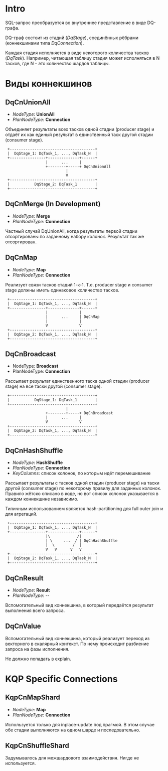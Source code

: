 # Intro 
SQL-запрос преобразуется во внутреннее представление в виде DQ-графа. 
 
DQ-граф состоит из стадий (_DqStage_), соединённых рёбрами (коннекшинами типа _DqConnection_). 
 
Каждая стадия исполняется в виде некоторого количества тасков (_DqTask_). Например, читающая таблицу стадия может 
исполняться в N тасков, где N - это количество шардов таблицы.
 
# Виды коннекшинов 
 
## DqCnUnionAll 
* _NodeType_: **UnionAll** 
* _PlanNodeType_: **Connection** 
 
Объединяет результаты всех тасков одной стадии (producer stage) и отдаёт их как единый результат в единственный таск 
другой стадии (consumer stage). 
``` 
 +--------------------------------------+ 
 |  DqStage_1: DqTask_1, ..., DqTask_N  | 
 +----------------+--------------+------+ 
                  |      ...     | 
                  +--------+-----+ DqCnUnionAll 
                           | 
                           V 
 +--------------------------------------+ 
 |           DqStage_2: DqTask_1        | 
 +--------------------------------------+ 
``` 
 
## DqCnMerge (In Development) 
* _NodeType_: **Merge** 
* _PlanNodeType_: **Connection** 
 
Частный случай DqUnionAll, когда результаты первой стадии отсортированы по заданному набору колонок. Результат так же 
отсортирован. 
 
 
## DqCnMap 
* _NodeType_: **Map** 
* _PlanNodeType_: **Connection** 
 
Реализует связи тасков стадий 1-к-1. Т.е. producer stage и consumer stage должны иметь одинаковое количество тасков. 
``` 
 +--------------------------------------+ 
 |  DqStage_1: DqTask_1, ..., DqTask_N  | 
 +----------------+--------------+------+ 
                  |              | 
                  |      ...     | DqCnMap 
                  |              | 
                  V              V 
 +--------------------------------------+ 
 |  DqStage_2: DqTask_1, ..., DqTask_N  | 
 +--------------------------------------+ 
``` 
 
## DqCnBroadcast 
* NodeType: **Broadcast** 
* PlanNodeType: **Connection** 
 
Рассылает результат единственного таска одной стадии (producer stage) на все таски другой (consumer stage). 
``` 
 +--------------------------------------+ 
 |           DqStage_1: DqTask_1        | 
 +-------------------------+------------+ 
                           | 
                  +--------+-----+ DqCnBroadcast 
                  |      ...     | 
                  V              V 
 +--------------------------------------+ 
 |  DqStage_2: DqTask_1, ..., DqTask_N  | 
 +--------------------------------------+ 
``` 
 
## DqCnHashShuffle 
* _NodeType_: **HashShuffle** 
* _PlanNodeType_: **Connection** 
* _KeyColumns_: список колонок, по которым идёт перемешивание
 
Рассылает результаты с тасков одной стадии (producer stage) на таски другой (consumer stage) по некоторому правилу для 
заданных колонок. Правило жётско описано в коде, но вот список колонок указывается в каждом коннекшине независимо. 
 
Типичным использованием является hash-partitioning для full outer join и для агрегаций. 
``` 
 +--------------------------------------+ 
 |  DqStage_1: DqTask_1, ..., DqTask_N  | 
 +----------------+--------------+------+ 
                  |\            /| 
                  | \     ...  / | DqCnHashShuffle
                  |  \        /  | 
                  V   V      V   V 
 +--------------------------------------+ 
 |  DqStage_2: DqTask_1, ..., DqTask_M  | 
 +--------------------------------------+ 
``` 
 
## DqCnResult 
* _NodeType_: **Result** 
* _PlanNodeType_: -- 
 
Вспомогательный вид коннекшина, в который передаётся результат выполнения всего запроса. 
 
## DqCnValue 
Вспомогательный вид коннекшина, который реализует переход из векторного в скалярный контекст. По нему происходит 
разбиение запроса на фазы исполнения. 
 
Не должно попадать в explain. 
 
 
# KQP Specific Connections 
 
## KqpCnMapShard 
* _NodeType_: **Map** 
* _PlanNodeType_: **Connection** 
 
Используется только для inplace-update под прагмой. В этом случае обе стадии выполняются на одном шарде и последовательно. 
 
## KqpCnShuffleShard 
Задумывалось для межшардового взаимодействия. Нигде не используется.
